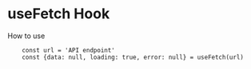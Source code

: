 # useFetch Hook

How to use
```
    const url = 'API endpoint'
    const {data: null, loading: true, error: null} = useFetch(url)
```